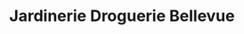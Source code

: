 ---
title: "Jardinerie Droguerie Bellevue"
url: /les-angles/jardinerie-droguerie-bellevue/
shop: Garten-Center
---